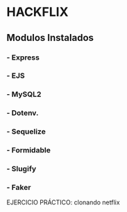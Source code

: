 # HACKFLIX

## Modulos Instalados

### - Express

### - EJS

### - MySQL2

### - Dotenv.

### - Sequelize

### - Formidable

### - Slugify

### - Faker

EJERCICIO PRÁCTICO: clonando netflix
